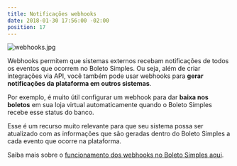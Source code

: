 ```yaml
---
title: Notificações webhooks
date: 2018-01-30 17:56:00 -02:00
position: 17
---
```


![webhooks.jpg](/uploads/webhooks.jpg)

Webhooks permitem que sistemas externos recebam notificações de todos os eventos que ocorrem no Boleto Simples.
Ou seja, além de criar integrações via API, você também pode usar webhooks para **gerar notificações da plataforma em outros sistemas**.

Por exemplo, é muito útil configurar um webhook para dar **baixa nos boletos** em sua loja virtual automaticamente quando o Boleto Simples recebe esse status do banco.

Esse é um recurso muito relevante para que seu sistema possa ser atualizado com as informações que são geradas dentro do Boleto Simples a cada evento que ocorre na plataforma.

Saiba mais sobre o [funcionamento dos webhooks no Boleto Simples aqui](https://api.boletosimples.com.br/webhooks/).